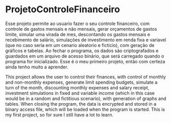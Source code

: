 # ProjetoControleFinanceiro
Esse projeto permite ao usuario fazer o seu controle financeiro, com controle de gastos mensais e não mensais, gerar orçamentos de gastos limite, 
simular uma virada de mes, descontando os gastos mensais e recebimento de salário, simulações de investimento em renda fixa e variavel 
(que no caso seria em um cenario aleatorio e ficticio), com geração de gráficos e tabelas. Ao fechar o programa, os dados são criptografados
e guardados em um arquivo de acesso binário, que será carregado quando o programa for inicializado. Esse é o meu primeiro projeto, então com certeza
ainda tenho muito a aprender.

This project allows the user to control their finances, with control of monthly and non-monthly expenses, generate limit spending budgets, 
simulate a turn of the month, discounting monthly expenses and salary receipt, investment simulations in fixed and variable income 
(which in this case would be in a random and fictitious scenario), with generation of graphs and tables. When closing the program, the data is encrypted
and stored in a binary access file, which will be loaded when the program is started. This is my first project, so for sure
I still have a lot to learn.